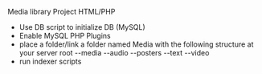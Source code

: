 Media library Project HTML/PHP

- Use DB script to initialize DB (MySQL)
- Enable MySQL PHP Plugins
- place a folder/link a folder named Media with the following structure at your server root
  --media
    --audio
    --posters
    --text
    --video
- run indexer scripts
